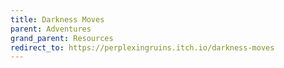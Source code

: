 ```yaml
---
title: Darkness Moves
parent: Adventures
grand_parent: Resources
redirect_to: https://perplexingruins.itch.io/darkness-moves
---
```

